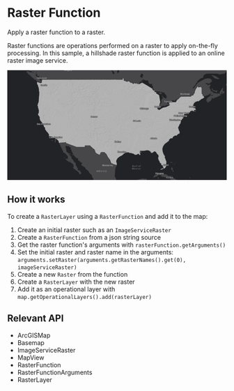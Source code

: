 # Raster Function

Apply a raster function to a raster.

Raster functions are operations performed on a raster to apply on-the-fly processing. In this sample, a hillshade 
raster function is applied to an online raster image service.

![](RasterFunction.png)

## How it works

To create a `RasterLayer` using a `RasterFunction` and add it to the map:

  1. Create an initial raster such as an `ImageServiceRaster`
  2. Create a `RasterFunction` from a json string source
  3. Get the raster function's arguments with `rasterFunction.getArguments()`
  4. Set the initial raster and raster name in the arguments: `arguments.setRaster(arguments.getRasterNames().get(0), imageServiceRaster)`
  5. Create a new `Raster` from the function
  6. Create a `RasterLayer` with the new raster
  7. Add it as an operational layer with `map.getOperationalLayers().add(rasterLayer)`


## Relevant API


*   ArcGISMap
*   Basemap
*   ImageServiceRaster
*   MapView
*   RasterFunction
*   RasterFunctionArguments
*   RasterLayer

